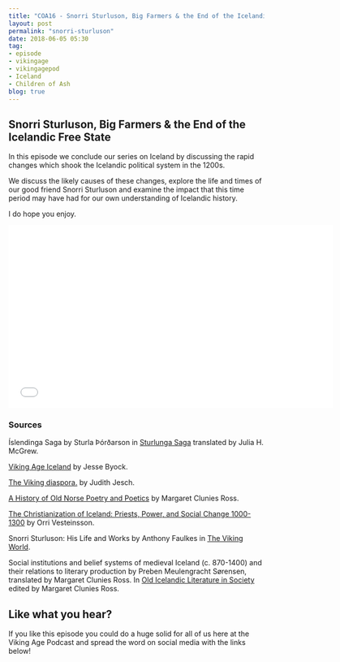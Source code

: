 ```yaml
---
title: "COA16 - Snorri Sturluson, Big Farmers & the End of the Icelandic Free State"
layout: post
permalink: "snorri-sturluson"
date: 2018-06-05 05:30
tag:
- episode
- vikingage
- vikingagepod
- Iceland
- Children of Ash
blog: true
---
```


## Snorri Sturluson, Big Farmers & the End of the Icelandic Free State

In this episode we conclude our series on Iceland by discussing the rapid changes which shook the Icelandic political system in the 1200s. 

We discuss the likely causes of these changes, explore the life and times of our good friend Snorri Sturluson and examine the impact that this time period may have had for our own understanding of Icelandic history. 

I do hope you enjoy. 

<iframe style="border: none" src="//html5-player.libsyn.com/embed/episode/id/6653728/height/360/width/640/theme/standard/autonext/no/thumbnail/yes/autoplay/no/preload/no/no_addthis/no/direction/backward/" height="360" width="640" scrolling="no"  allowfullscreen webkitallowfullscreen mozallowfullscreen oallowfullscreen msallowfullscreen></iframe>

### Sources

Íslendinga Saga by Sturla Þórðarson in [Sturlunga Saga](https://books.google.com/books?id=ri6umaIa6NUC&printsec=frontcover&source=gbs_ge_summary_r&cad=0#v=onepage&q&f=false) translated by Julia H. McGrew.

[Viking Age Iceland](https://www.amazon.com/Viking-Age-Iceland-Jesse-Byock-ebook/dp/B002RI926Q/ref=sr_1_1?s=books&ie=UTF8&qid=1504282026&sr=1-1&keywords=Viking+Age+Iceland) by Jesse Byock. 

[The Viking diaspora.](https://www.amazon.com/Viking-Diaspora-Medieval-World/dp/1138020796/ref=sr_1_1?s=books&ie=UTF8&qid=1505314295&sr=1-1&keywords=The+Viking+Diaspora) by Judith Jesch. 

[A History of Old Norse Poetry and Poetics](https://www.amazon.com/History-Old-Norse-Poetry-Poetics/dp/1843842793) by Margaret Clunies Ross. 

[The Christianization of Iceland: Priests, Power, and Social Change 1000-1300](https://play.google.com/store/books/details?id=PgQh5kAkop8C) by Orri Vesteinsson. 

Snorri Sturluson: His Life and Works by Anthony Faulkes in [The Viking World](https://www.amazon.com/Viking-World-Routledge-Worlds/dp/0415692628). 

Social institutions and belief systems of medieval Iceland (c. 870-1400) and their relations to literary production by Preben Meulengracht Sørensen, translated by Margaret Clunies Ross. In [Old Icelandic Literature in Society](https://www.cambridge.org/core/books/old-icelandic-literature-and-society/0698EDF868F4379A03A4306C02F32B13) edited by Margaret Clunies Ross. 

## Like what you hear?
If you like this episode you could do a huge solid for all of us here at the Viking Age Podcast and spread the word on social media with the links below!